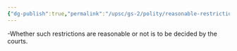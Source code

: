 ```yaml
---
{"dg-publish":true,"permalink":"/upsc/gs-2/polity/reasonable-restriction/","dgHomeLink":true,"dgPassFrontmatter":false}
---
```


-Whether such restrictions are reasonable or not is to be decided by the courts.